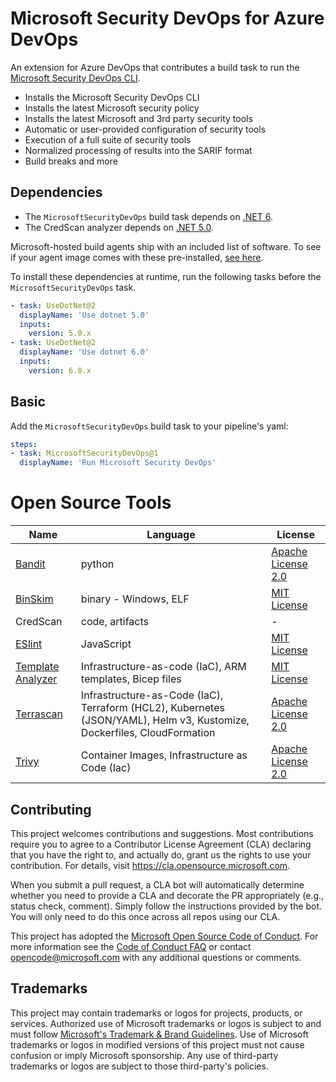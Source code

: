 # Microsoft Security DevOps for Azure DevOps

An extension for Azure DevOps that contributes a build task to run the [Microsoft Security DevOps CLI](https://aka.ms/msdo-nuget).

* Installs the Microsoft Security DevOps CLI
* Installs the latest Microsoft security policy
* Installs the latest Microsoft and 3rd party security tools
* Automatic or user-provided configuration of security tools
* Execution of a full suite of security tools
* Normalized processing of results into the SARIF format
* Build breaks and more

## Dependencies

* The `MicrosoftSecurityDevOps` build task depends on [.NET 6](https://dotnet.microsoft.com/en-us/download/dotnet/6.0).
* The CredScan analyzer depends on [.NET 5.0]([https://dotnet.microsoft.com/en-us/download/dotnet/5.0](https://dotnet.microsoft.com/en-us/download/dotnet/5.0)).

Microsoft-hosted build agents ship with an included list of software. To see if your agent image comes with these pre-installed, [see here](https://learn.microsoft.com/en-us/azure/devops/pipelines/agents/hosted?view=azure-devops&tabs=yaml#software).

To install these dependencies at runtime, run the following tasks before the `MicrosoftSecurityDevOps` task.
```yaml
- task: UseDotNet@2
  displayName: 'Use dotnet 5.0'
  inputs:
    version: 5.0.x
- task: UseDotNet@2
  displayName: 'Use dotnet 6.0'
  inputs:
    version: 6.0.x
```

## Basic

Add the `MicrosoftSecurityDevOps` build task to your pipeline's yaml:

```yaml
steps:
- task: MicrosoftSecurityDevOps@1
  displayName: 'Run Microsoft Security DevOps'
```

# Open Source Tools

| Name | Language | License |
| --- | --- | --- |
| [Bandit](https://github.com/PyCQA/bandit) | python | [Apache License 2.0](https://github.com/PyCQA/bandit/blob/master/LICENSE) |
| [BinSkim](https://github.com/Microsoft/binskim) | binary - Windows, ELF | [MIT License](https://github.com/microsoft/binskim/blob/main/LICENSE) |
| CredScan | code, artifacts | - |
| [ESlint](https://github.com/eslint/eslint) | JavaScript | [MIT License](https://github.com/eslint/eslint/blob/main/LICENSE) |
| [Template Analyzer](https://github.com/Azure/template-analyzer) | Infrastructure-as-code (IaC), ARM templates, Bicep files | [MIT License](https://github.com/Azure/template-analyzer/blob/main/LICENSE.txt) |
| [Terrascan](https://github.com/accurics/terrascan) | Infrastructure-as-Code (IaC), Terraform (HCL2), Kubernetes (JSON/YAML), Helm v3, Kustomize, Dockerfiles, CloudFormation | [Apache License 2.0](https://github.com/accurics/terrascan/blob/master/LICENSE) |
| [Trivy](https://github.com/aquasecurity/trivy) | Container Images, Infrastructure as Code (Iac) | [Apache License 2.0](https://github.com/aquasecurity/trivy/blob/main/LICENSE) |

## Contributing

This project welcomes contributions and suggestions.  Most contributions require you to agree to a
Contributor License Agreement (CLA) declaring that you have the right to, and actually do, grant us
the rights to use your contribution. For details, visit https://cla.opensource.microsoft.com.

When you submit a pull request, a CLA bot will automatically determine whether you need to provide
a CLA and decorate the PR appropriately (e.g., status check, comment). Simply follow the instructions
provided by the bot. You will only need to do this once across all repos using our CLA.

This project has adopted the [Microsoft Open Source Code of Conduct](https://opensource.microsoft.com/codeofconduct/).
For more information see the [Code of Conduct FAQ](https://opensource.microsoft.com/codeofconduct/faq/) or
contact [opencode@microsoft.com](mailto:opencode@microsoft.com) with any additional questions or comments.

## Trademarks

This project may contain trademarks or logos for projects, products, or services. Authorized use of Microsoft 
trademarks or logos is subject to and must follow 
[Microsoft's Trademark & Brand Guidelines](https://www.microsoft.com/en-us/legal/intellectualproperty/trademarks/usage/general).
Use of Microsoft trademarks or logos in modified versions of this project must not cause confusion or imply Microsoft sponsorship.
Any use of third-party trademarks or logos are subject to those third-party's policies.
